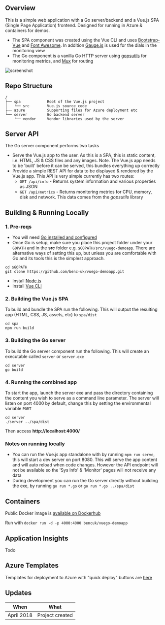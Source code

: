 ## Overview
This is a simple web application with a Go server/backend and a Vue.js SPA (Single Page Application) frontend. Designed for running in Azure & containers for demos. 

- The SPA component was created using the Vue CLI and uses [Bootstrap-Vue](https://bootstrap-vue.js.org/) and [Font Awesome](https://fontawesome.com/). In addition [Gauge.js](http://bernii.github.io/gauge.js/) is used for the dials in the monitoring view
- The Go component is a vanilla Go HTTP server using [gopsutils](https://github.com/shirou/gopsutil) for monitoring metrics, and [Mux](https://github.com/gorilla/mux) for routing

![screenshot](https://user-images.githubusercontent.com/14982936/38804618-e1a5c1bc-416a-11e8-9cf3-c64689faf6cb.png)

## Repo Structure
```
/
├── spa            Root of the Vue.js project
│   └── src        Vue.js source code
├── azure          Supporting files for Azure deployment etc
└── server         Go backend server
    └── vendor     Vendor libraries used by the server 
```

## Server API
The Go server component performs two tasks
- Serve the Vue.js app to the user. As this is a SPA, this is static content, i.e. HTML, JS & CSS files and any images. Note. The Vue.js app needs to be 'built' before it can be served, this bundles everything up correctly
- Provide a simple REST API for data to be displayed & rendered by the Vue.js app. This API is very simple currently has two routes:
  - `GET /api/info` - Returns system information and various properties as JSON
  - `GET /api/metrics` - Returns monitoring metrics for CPU, memory, disk and network. This data comes from the *gopsutils* library
  

## Building & Running Locally

### 1. Pre-reqs
- You will need [Go installed and configured](https://golang.org/doc/install)
- Once Go is setup, make sure you place this project folder under your `GOPATH` and in the **src** folder e.g. `$GOPATH/src/vuego-demoapp`. There are alternative ways of setting this up, but unless you are comfortable with Go and its tools this is the simplest approach.
```
cd $GOPATH
git clone https://github.com/benc-uk/vuego-demoapp.git
```
- Install [Node.js](https://nodejs.org/en/)
- Install [Vue CLI](https://github.com/vuejs/vue-cli)

### 2. Building the Vue.js SPA
To build and bundle the SPA run the following. This will output the resulting app (HTML, CSS, JS, assets, etc) to `spa/dist`
```
cd spa
npm run build
```

### 3. Building the Go server
To build the Go server component run the following. This will create an executable called `server` or `server.exe` 
```
cd server
go build
```

### 4. Running the combined app
To start the app, launch the server exe and pass the directory containing the content you wish to serve as a command line parameter. The server will listen on port 4000 by default, change this by setting the environmental variable `PORT`
```
cd server
./server ../spa/dist
```
Then access **http://localhost:4000/**


### Notes on running locally
- You can run the Vue.js app standalone with by running `npm run serve`, this will start a dev server on port 8080. This will serve the app content and will auto reload when code changes. However the API endpoint will not be available so the 'Sys Info' & 'Monitor' pages will not receive any data
- During development you can run the Go server directly without building the exe, by running `go run *.go` or `go run *.go ../spa/dist`

## Containers 
Public Docker image is [available on Dockerhub](https://hub.docker.com/r/bencuk/vuego-demoapp/) 

Run with `docker run -d -p 4000:4000 bencuk/vuego-demoapp`


## Application Insights 
Todo


## Azure Templates
Templates for deployment to Azure with "quick deploy" buttons are [here](azure/)


## Updates
|When|What|
|-|-|
|April 2018|Project created|

